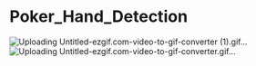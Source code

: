# Poker_Hand_Detection
![Uploading Untitled-ezgif.com-video-to-gif-converter (1).gif…]()
![Uploading Untitled-ezgif.com-video-to-gif-converter.gif…]()
